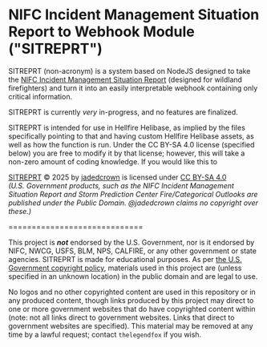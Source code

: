 # NIFC Incident Management Situation Report to Webhook Module ("SITREPRT")

SITREPRT (non-acronym) is a system based on NodeJS designed to take the [NIFC Incident Management Situation Report](https://www.nifc.gov/nicc-files/sitreprt.pdf "Found at www.nifc.gov/nicc-files/sitreprt.pdf") (designed for wildland firefighters) and turn it into an easily interpretable webhook containing only critical information.

SITREPRT is currently _very_ in-progress, and no features are finalized.

SITREPRT is intended for use in Hellfire Helibase, as implied by the files specifically pointing to that and having custom Hellfire Helibase assets, as well as how the function is run. Under the CC BY-SA 4.0 license (specified below) you are free to modify it by that license; however, this will take a non-zero amount of coding knowledge. If you would like this to

<a href="https://github.com/thelegendfox/SITREPRT/">SITREPRT</a> © 2025 by <a href="https://github.com/thelegendfox/">jadedcrown</a> is licensed under <a href="https://creativecommons.org/licenses/by-sa/4.0/">CC BY-SA 4.0</a><br>
_(U.S. Government products, such as the NIFC Incident Management Situation Report and Storm Prediction Center Fire/Categorical Outlooks are published under the Public Domain. @jadedcrown claims no copyright over these.)_

=============================

This project is **_not_** endorsed by the U.S. Government, nor is it endorsed by NIFC, NWCG, USFS, BLM, NPS, CALFIRE, or any other government or state agencies. SITREPRT is made for educational purposes. As per [the U.S. Government copyright policy](https://www.doi.gov/copyright "Found at www.doi.gov/copyright"), materials used in this project are (unless specified in an unknown location) in the public domain and are legal to use.

No logos and no other copyrighted content are used in this repository or in any produced content, though links produced by this project may direct to one or more government websites that do have copyrighted content within (note: not all links direct to government websites. Links that direct to government websites are specified). This material may be removed at any time by a lawful request; contact `thelegendfox` if you wish.
